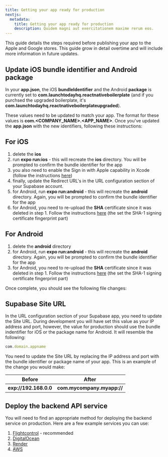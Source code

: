 ```yaml
---
title: Getting your app ready for production
nextjs:
  metadata:
    title: Getting your app ready for production
    description: Quidem magni aut exercitationem maxime rerum eos.
---
```


This guide details the steps required before publishing your app to the Apple and Google stores. This guide grow in detail overtime and
will include more information in future updates.

## Update iOS bundle identifier and Android package

In your **app.json**, the iOS **bundleIdentifier** and the Android **package** is currently set to **com.launchtodayhq.reactnativeboilerplate**
(and if you purchsed the upgraded boilerplate, it's **com.launchtodayhq.reactnativeboilerplateupgraded**).

These values need to be updated to match your app. The format for these values is **com.<COMPANY_NAME>.<APP_NAME>**. Once you've updated
the **app.json** with the new identifiers, following these instructions:

## For iOS

1. delete the **ios**
2. run **expo run:ios** - this will recreate the **ios** directory. You will be prompted to confirm the bundle identifier for the app
3. you also need to enable the Sign in with Apple capability in Xcode (follow the instructions [here](https://developer.apple.com/documentation/xcode/adding-capabilities-to-your-app#Add-a-capability))
4. finally, update the Redirect URL's in the URL configuration section of your Supabase account.
5. for Android, run **expo run:android** - this will recreate the **android** directory. Again, you will be prompted to confirm the bundle identifier for the app
6. for Android, you need to re-upload the **SHA** certificate since it was deleted in step 1. Follow the instructions [here](/authentication/google#oauth-20-client-ids) (the set the SHA-1 signing certificate fingerprint part)

## For Android

1. delete the **android** directory
2. for Android, run **expo run:android** - this will recreate the **android** directory. Again, you will be prompted to confirm the bundle identifier for the app
3. for Android, you need to re-upload the **SHA** certificate since it was deleted in step 1. Follow the instructions [here](/authentication/google#oauth-20-client-ids) (the set the SHA-1 signing certificate fingerprint part)

Once complete, you should see the following file changes:

## Supabase Site URL

In the URL configuration section of your Supabase app, you need to update the Site URL. During development you will have set this value
as your IP address and port, however, the value for production should use the bundle indentifier for iOS or the package name for Android. It
will resemble the following:

```js
com.domain.appname
```

You need to update the Site URL by replacing the IP address and port with the bundle identifier or package name of your app. This is an
example of the change you would make:

| Before                | After                      |
| --------------------- | -------------------------- |
| **exp://192.168.0.0** | **com.mycompany.myapp://** |

## Deploy the backend API service

You will need to find an appropriate method for deploying the backend service on production. Here are a few example services you can use:

1. [Flightcontrol](https://www.flightcontrol.dev/) - recommended
2. [DigitalOcean](https://www.digitalocean.com/)
3. [Render](https://render.com/)
4. [AWS](https://aws.amazon.com/)
